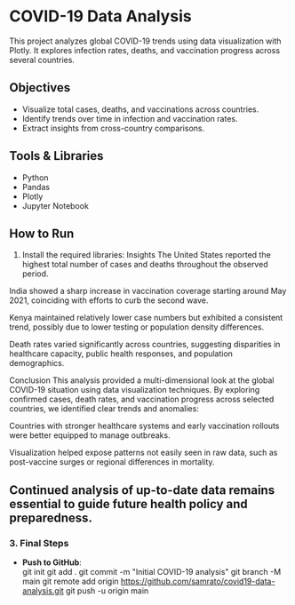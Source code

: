 #  COVID-19 Data Analysis
This project analyzes global COVID-19 trends using data visualization with Plotly. It explores infection rates, deaths, and vaccination progress across several countries.
## Objectives
- Visualize total cases, deaths, and vaccinations across countries.
- Identify trends over time in infection and vaccination rates.
- Extract insights from cross-country comparisons.
##  Tools & Libraries
- Python
- Pandas
- Plotly
- Jupyter Notebook
##  How to Run
1. Install the required libraries:
 Insights
The United States reported the highest total number of cases and deaths throughout the observed period.

India showed a sharp increase in vaccination coverage starting around May 2021, coinciding with efforts to curb the second wave.

Kenya maintained relatively lower case numbers but exhibited a consistent trend, possibly due to lower testing or population density differences.

Death rates varied significantly across countries, suggesting disparities in healthcare capacity, public health responses, and population demographics.

Conclusion
This analysis provided a multi-dimensional look at the global COVID-19 situation using data visualization techniques. By exploring confirmed cases, death rates, and vaccination progress across selected countries, we identified clear trends and anomalies:

Countries with stronger healthcare systems and early vaccination rollouts were better equipped to manage outbreaks.

Visualization helped expose patterns not easily seen in raw data, such as post-vaccine surges or regional differences in mortality.

Continued analysis of up-to-date data remains essential to guide future health policy and preparedness.
---
### 3. Final Steps
- **Push to GitHub**:  
  git init
  git add .
  git commit -m "Initial COVID-19 analysis"
  git branch -M main
  git remote add origin https://github.com/samrato/covid19-data-analysis.git
  git push -u origin main

